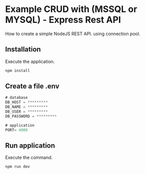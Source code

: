 # Example CRUD with (MSSQL or MYSQL) - Express Rest API

How to create a simple NodeJS REST API. using connection pool.
## Installation

Execute the application.

```bash
npm install
```
## Create a file .env

```javascript
# database 
DB_HOST = ********* 
DB_NAME = *********
DB_USER = *********
DB_PASSWORD = *********

# application
PORT= 4000
```


## Run application

Execute the command.

```bash
npm run dev 
```